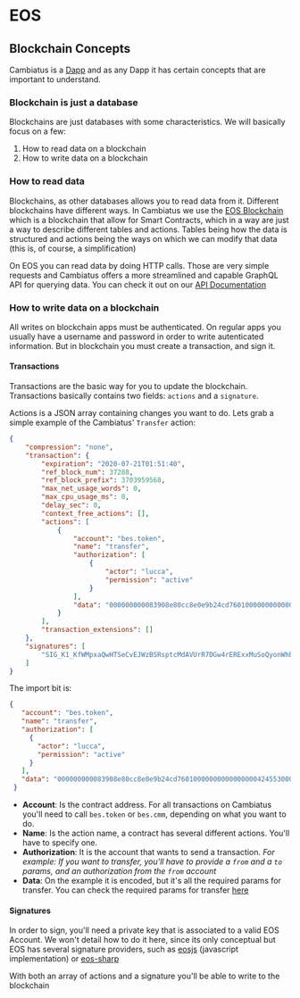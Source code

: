 # EOS

## Blockchain Concepts

Cambiatus is a [Dapp](https://en.wikipedia.org/wiki/Decentralized_application) and as any Dapp it has certain concepts that are important to understand.

### Blockchain is just a database

Blockchains are just databases with some characteristics. We will basically focus on a few:

1. How to read data on a blockchain
2. How to write data on a blockchain

### How to read data

Blockchains, as other databases allows you to read data from it. Different blockchains have different ways. In Cambiatus we use the [EOS Blockchain](https://eos.io) which is a blockchain that allow for Smart Contracts, which in a way are just a way to describe different tables and actions. Tables being how the data is structured and actions being the ways on which we can modify that data (this is, of course, a simplification)

On EOS you can read data by doing HTTP calls. Those are very simple requests and Cambiatus offers a more streamlined and capable GraphQL API for querying data. You can check it out on our [API Documentation](/api/index.md)

### How to write data on a blockchain

All writes on blockchain apps must be authenticated. On regular apps you usually have a username and password in order to write autenticated information.
But in blockchain you must create a transaction, and sign it.

#### Transactions

Transactions are the basic way for you to update the blockchain. Transactions basically contains two fields: `actions` and a `signature`.

Actions is a JSON array containing changes you want to do. Lets grab a simple example of the Cambiatus' `Transfer` action:

```json
{
    "compression": "none",
    "transaction": {
        "expiration": "2020-07-21T01:51:40",
        "ref_block_num": 37288,
        "ref_block_prefix": 3703959568,
        "max_net_usage_words": 0,
        "max_cpu_usage_ms": 0,
        "delay_sec": 0,
        "context_free_actions": [],
        "actions": [
            {
                "account": "bes.token",
                "name": "transfer",
                "authorization": [
                    {
                        "actor": "lucca",
                        "permission": "active"
                    }
                ],
                "data": "000000000083908e80cc8e0e9b24cd760100000000000000004245530000000000"
            }
        ],
        "transaction_extensions": []
    },
    "signatures": [
        "SIG_K1_KfWMpxaQwHTSeCvEJWzBSRsptcMdAVUrR7DGw4rERExxMuSoQyonWhEV8US6hjRdH2hQpLUqqqgQSCfu4j1t3U3ZbhoVC6"
    ]
}
```

The import bit is:

```json
{
   "account": "bes.token",
   "name": "transfer",
   "authorization": [
     {
       "actor": "lucca",
       "permission": "active"
     }
   ],
   "data": "000000000083908e80cc8e0e9b24cd760100000000000000004245530000000000"
 }
```
- **Account**: Is the contract address. For all transactions on Cambiatus you'll need to call `bes.token` or `bes.cmm`, depending on what you want to do.
- **Name**: Is the action name, a contract has several different actions. You'll have to specify one.
- **Authorization**: It is the account that wants to send a transaction. _For example: If you want to transfer, you'll have to provide a `from` and a `to` params, and an authorization from the `from` account_
- **Data**: On the example it is encoded, but it's all the required params for transfer. You can check the required params for transfer [here](https://github.com/cambiatus/contracts/blob/master/bespiral.token/bespiral.token.hpp#L51)

#### Signatures

In order to sign, you'll need a private key that is associated to a valid EOS Account. We won't detail how to do it here, since its only conceptual but EOS has several signature providers, such as [eosjs](https://www.npmjs.com/package/eosjs) (javascript implementation) or [eos-sharp](https://github.com/GetScatter/eos-sharp)

With both an array of actions and a signature you'll be able to write to the blockchain
